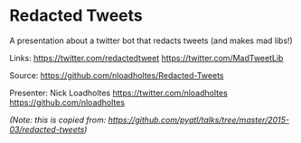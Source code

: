 # Redacted Tweets
A presentation about a twitter bot that redacts tweets (and makes mad libs!)

Links:
https://twitter.com/redactedtweet
https://twitter.com/MadTweetLib

Source:
https://github.com/nloadholtes/Redacted-Tweets

Presenter:
Nick Loadholtes
https://twitter.com/nloadholtes
https://github.com/nloadholtes


_(Note: this is copied from: https://github.com/pyatl/talks/tree/master/2015-03/redacted-tweets)_

